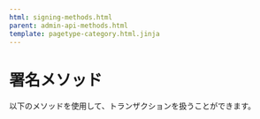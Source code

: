 ```yaml
---
html: signing-methods.html
parent: admin-api-methods.html
template: pagetype-category.html.jinja
---
```

# 署名メソッド
以下のメソッドを使用して、トランザクションを扱うことができます。